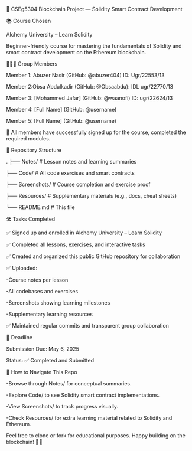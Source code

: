 🔗 CSEg5304 Blockchain Project — Solidity Smart Contract Development

📚 Course Chosen

Alchemy University – Learn Solidity

Beginner-friendly course for mastering the fundamentals of Solidity and smart contract development on the Ethereum blockchain.

🧑‍🤝‍🧑 Group Members

Member 1: Abuzer Nasir (GitHub: @abuzer404) ID: Ugr/22553/13

Member 2:Obsa Abdulkadir (GitHub: @Obsaabdu): IDL ugr/22770/13

Member 3: [Mohammed Jafar] (GitHub: @waanofi) ID: ugr/22624/13

Member 4: [Full Name] (GitHub: @username)

Member 5: [Full Name] (GitHub: @username)

📌 All members have successfully signed up for the course, completed the required modules.

📁 Repository Structure

.
├── Notes/ # Lesson notes and learning summaries

├── Code/ # All code exercises and smart contracts

├── Screenshots/ # Course completion and exercise proof

├── Resources/ # Supplementary materials (e.g., docs, cheat sheets)

└── README.md # This file

🛠️ Tasks Completed

✅ Signed up and enrolled in Alchemy University – Learn Solidity

✅ Completed all lessons, exercises, and interactive tasks

✅ Created and organized this public GitHub repository for collaboration

✅ Uploaded:

-Course notes per lesson

-All codebases and exercises

-Screenshots showing learning milestones

-Supplementary learning resources

✅ Maintained regular commits and transparent group collaboration

📅 Deadline

Submission Due: May 6, 2025

Status: ✅ Completed and Submitted

📝 How to Navigate This Repo

-Browse through Notes/ for conceptual summaries.

-Explore Code/ to see Solidity smart contract implementations.

-View Screenshots/ to track progress visually.

-Check Resources/ for extra learning material related to Solidity and Ethereum.

Feel free to clone or fork for educational purposes. Happy building on the blockchain! 🧱🚀
